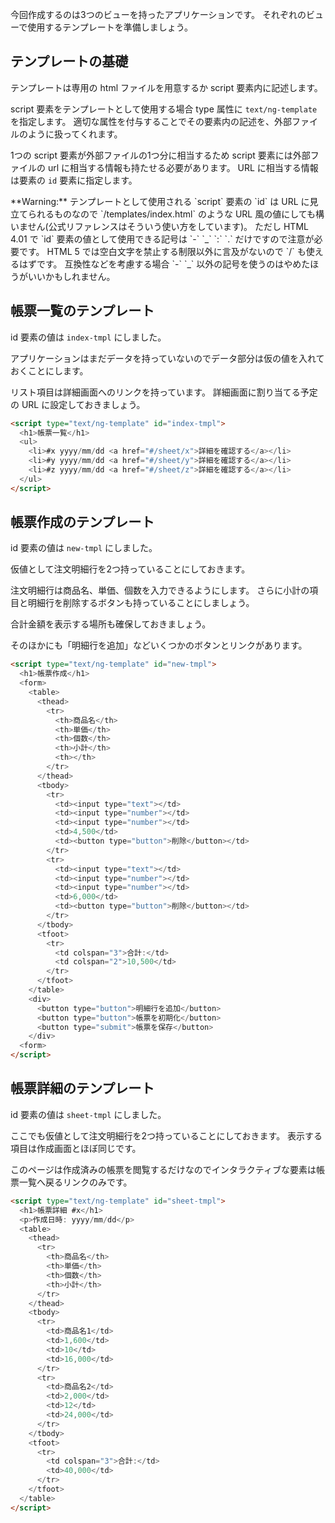 今回作成するのは3つのビューを持ったアプリケーションです。
それぞれのビューで使用するテンプレートを準備しましょう。

## テンプレートの基礎
テンプレートは専用の html ファイルを用意するか script 要素内に記述します。

script 要素をテンプレートとして使用する場合 type 属性に `text/ng-template` を指定します。
適切な属性を付与することでその要素内の記述を、外部ファイルのように扱ってくれます。

1つの script 要素が外部ファイルの1つ分に相当するため script 要素には外部ファイルの url に相当する情報も持たせる必要があります。
URL に相当する情報は要素の `id` 要素に指定します。

<div class="alert alert-warning">
**Warning:**
テンプレートとして使用される `script` 要素の `id` は URL に見立てられるものなので `/templates/index.html` のような URL 風の値にしても構いません(公式リファレンスはそういう使い方をしています)。
ただし HTML 4.01 で `id` 要素の値として使用できる記号は `-` `_` `:` `.` だけですので注意が必要です。
HTML 5 では空白文字を禁止する制限以外に言及がないので `/` も使えるはずです。
互換性などを考慮する場合 `-` `_` 以外の記号を使うのはやめたほうがいいかもしれません。
</div>

## 帳票一覧のテンプレート
id 要素の値は `index-tmpl` にしました。

アプリケーションはまだデータを持っていないのでデータ部分は仮の値を入れておくことにします。

リスト項目は詳細画面へのリンクを持っています。
詳細画面に割り当てる予定の URL に設定しておきましょう。

```html
<script type="text/ng-template" id="index-tmpl">
  <h1>帳票一覧</h1>
  <ul>
    <li>#x yyyy/mm/dd <a href="#/sheet/x">詳細を確認する</a></li>
    <li>#y yyyy/mm/dd <a href="#/sheet/y">詳細を確認する</a></li>
    <li>#z yyyy/mm/dd <a href="#/sheet/z">詳細を確認する</a></li>
  </ul>
</script>
```

## 帳票作成のテンプレート
id 要素の値は `new-tmpl` にしました。

仮値として注文明細行を2つ持っていることにしておきます。

注文明細行は商品名、単価、個数を入力できるようにします。
さらに小計の項目と明細行を削除するボタンも持っていることにしましょう。

合計金額を表示する場所も確保しておきましょう。

そのほかにも「明細行を追加」などいくつかのボタンとリンクがあります。

```html
<script type="text/ng-template" id="new-tmpl">
  <h1>帳票作成</h1>
  <form>
    <table>
      <thead>
        <tr>
          <th>商品名</th>
          <th>単価</th>
          <th>個数</th>
          <th>小計</th>
          <th></th>
        </tr>
      </thead>
      <tbody>
        <tr>
          <td><input type="text"></td>
          <td><input type="number"></td>
          <td><input type="number"></td>
          <td>4,500</td>
          <td><button type="button">削除</button></td>
        </tr>
        <tr>
          <td><input type="text"></td>
          <td><input type="number"></td>
          <td><input type="number"></td>
          <td>6,000</td>
          <td><button type="button">削除</button></td>
        </tr>
      </tbody>
      <tfoot>
        <tr>
          <td colspan="3">合計:</td>
          <td colspan="2">10,500</td>
        </tr>
      </tfoot>
    </table>
    <div>
      <button type="button">明細行を追加</button>
      <button type="button">帳票を初期化</button>
      <button type="submit">帳票を保存</button>
    </div>
  <form>
</script>
```

## 帳票詳細のテンプレート
id 要素の値は `sheet-tmpl` にしました。

ここでも仮値として注文明細行を2つ持っていることにしておきます。
表示する項目は作成画面とほぼ同じです。

このページは作成済みの帳票を閲覧するだけなのでインタラクティブな要素は帳票一覧へ戻るリンクのみです。

```html
<script type="text/ng-template" id="sheet-tmpl">
  <h1>帳票詳細 #x</h1>
  <p>作成日時: yyyy/mm/dd</p>
  <table>
    <thead>
      <tr>
        <th>商品名</th>
        <th>単価</th>
        <th>個数</th>
        <th>小計</th>
      </tr>
    </thead>
    <tbody>
      <tr>
        <td>商品名1</td>
        <td>1,600</td>
        <td>10</td>
        <td>16,000</td>
      </tr>
      <tr>
        <td>商品名2</td>
        <td>2,000</td>
        <td>12</td>
        <td>24,000</td>
      </tr>
    </tbody>
    <tfoot>
      <tr>
        <td colspan="3">合計:</td>
        <td>40,000</td>
      </tr>
    </tfoot>
  </table>
</script>
```
